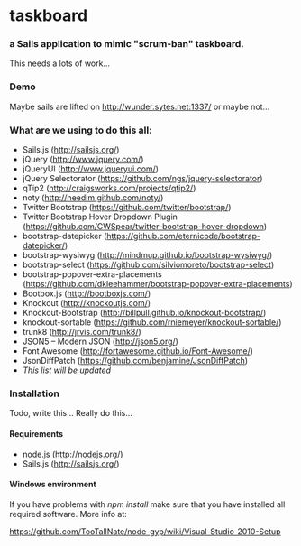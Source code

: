 # taskboard
### a Sails application to mimic "scrum-ban" taskboard.

This needs a lots of work...

### Demo

Maybe sails are lifted on http://wunder.sytes.net:1337/ or maybe not...

### What are we using to do this all:
- Sails.js (http://sailsjs.org/)
- jQuery (http://www.jquery.com/)
- jQueryUI (http://www.jqueryui.com/)
- jQuery Selectorator (https://github.com/ngs/jquery-selectorator)
- qTip2 (http://craigsworks.com/projects/qtip2/)
- noty (http://needim.github.com/noty/)
- Twitter Bootstrap (https://github.com/twitter/bootstrap/)
- Twitter Bootstrap Hover Dropdown Plugin (https://github.com/CWSpear/twitter-bootstrap-hover-dropdown)
- bootstrap-datepicker (https://github.com/eternicode/bootstrap-datepicker/)
- bootstrap-wysiwyg (http://mindmup.github.io/bootstrap-wysiwyg/)
- bootstrap-select (https://github.com/silviomoreto/bootstrap-select)
- bootstrap-popover-extra-placements (https://github.com/dkleehammer/bootstrap-popover-extra-placements)
- Bootbox.js (http://bootboxjs.com/)
- Knockout (http://knockoutjs.com/)
- Knockout-Bootstrap (http://billpull.github.io/knockout-bootstrap/)
- knockout-sortable (https://github.com/rniemeyer/knockout-sortable/)
- trunk8 (http://jrvis.com/trunk8/)
- JSON5 – Modern JSON (http://json5.org/)
- Font Awesome (http://fortawesome.github.io/Font-Awesome/)
- JsonDiffPatch (https://github.com/benjamine/JsonDiffPatch)
- <em>This list will be updated</em>

### Installation
Todo, write this... Really do this...

#### Requirements
- node.js (http://nodejs.org/)
- Sails.js (http://sailsjs.org/)

#### Windows environment
If you have problems with <em>npm install</em> make sure that you have installed all required software. More info at:

https://github.com/TooTallNate/node-gyp/wiki/Visual-Studio-2010-Setup

